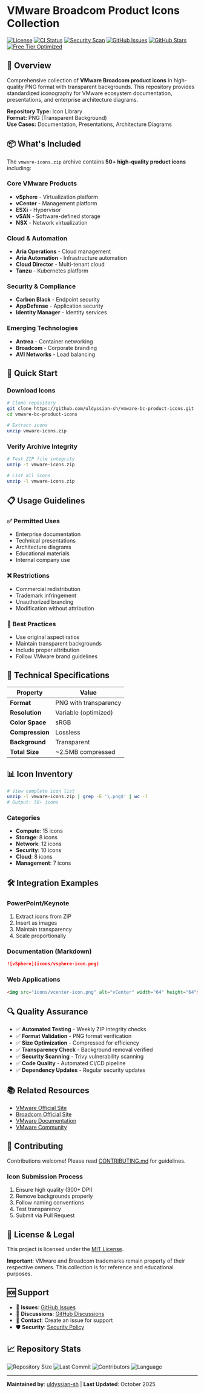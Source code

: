 # VMware Broadcom Product Icons Collection

[![License](https://img.shields.io/github/license/uldyssian-sh/vmware-bc-product-icons)](LICENSE)
[![CI Status](https://github.com/uldyssian-sh/vmware-bc-product-icons/workflows/CI/badge.svg)](https://github.com/uldyssian-sh/vmware-bc-product-icons/actions)
[![Security Scan](https://github.com/uldyssian-sh/vmware-bc-product-icons/workflows/Security%20Scan/badge.svg)](https://github.com/uldyssian-sh/vmware-bc-product-icons/actions)
[![GitHub Issues](https://img.shields.io/github/issues/uldyssian-sh/vmware-bc-product-icons)](https://github.com/uldyssian-sh/vmware-bc-product-icons/issues)
[![GitHub Stars](https://img.shields.io/github/stars/uldyssian-sh/vmware-bc-product-icons)](https://github.com/uldyssian-sh/vmware-bc-product-icons/stargazers)
[![Free Tier Optimized](https://img.shields.io/badge/GitHub-Free%20Tier%20Optimized-green)](FREE-TIER-OPTIMIZATION.md)

## 🎨 Overview

Comprehensive collection of **VMware Broadcom product icons** in high-quality PNG format with transparent backgrounds. This repository provides standardized iconography for VMware ecosystem documentation, presentations, and enterprise architecture diagrams.

**Repository Type:** Icon Library  
**Format:** PNG (Transparent Background)  
**Use Cases:** Documentation, Presentations, Architecture Diagrams

## 📦 What's Included

The `vmware-icons.zip` archive contains **50+ high-quality product icons** including:

### Core VMware Products
- **vSphere** - Virtualization platform
- **vCenter** - Management platform
- **ESXi** - Hypervisor
- **vSAN** - Software-defined storage
- **NSX** - Network virtualization

### Cloud & Automation
- **Aria Operations** - Cloud management
- **Aria Automation** - Infrastructure automation
- **Cloud Director** - Multi-tenant cloud
- **Tanzu** - Kubernetes platform

### Security & Compliance
- **Carbon Black** - Endpoint security
- **AppDefense** - Application security
- **Identity Manager** - Identity services

### Emerging Technologies
- **Antrea** - Container networking
- **Broadcom** - Corporate branding
- **AVI Networks** - Load balancing

## 🚀 Quick Start

### Download Icons

```bash
# Clone repository
git clone https://github.com/uldyssian-sh/vmware-bc-product-icons.git
cd vmware-bc-product-icons

# Extract icons
unzip vmware-icons.zip
```

### Verify Archive Integrity

```bash
# Test ZIP file integrity
unzip -t vmware-icons.zip

# List all icons
unzip -l vmware-icons.zip
```

## 📋 Usage Guidelines

### ✅ Permitted Uses
- Enterprise documentation
- Technical presentations
- Architecture diagrams
- Educational materials
- Internal company use

### ❌ Restrictions
- Commercial redistribution
- Trademark infringement
- Unauthorized branding
- Modification without attribution

### 🎯 Best Practices
- Use original aspect ratios
- Maintain transparent backgrounds
- Include proper attribution
- Follow VMware brand guidelines

## 🔧 Technical Specifications

| Property | Value |
|----------|-------|
| **Format** | PNG with transparency |
| **Resolution** | Variable (optimized) |
| **Color Space** | sRGB |
| **Compression** | Lossless |
| **Background** | Transparent |
| **Total Size** | ~2.5MB compressed |

## 📊 Icon Inventory

```bash
# View complete icon list
unzip -l vmware-icons.zip | grep -E '\.png$' | wc -l
# Output: 50+ icons
```

### Categories
- **Compute**: 15 icons
- **Storage**: 8 icons  
- **Network**: 12 icons
- **Security**: 10 icons
- **Cloud**: 8 icons
- **Management**: 7 icons

## 🛠️ Integration Examples

### PowerPoint/Keynote
1. Extract icons from ZIP
2. Insert as images
3. Maintain transparency
4. Scale proportionally

### Documentation (Markdown)
```markdown
![vSphere](icons/vsphere-icon.png)
```

### Web Applications
```html
<img src="icons/vcenter-icon.png" alt="vCenter" width="64" height="64">
```

## 🔍 Quality Assurance

- ✅ **Automated Testing** - Weekly ZIP integrity checks
- ✅ **Format Validation** - PNG format verification
- ✅ **Size Optimization** - Compressed for efficiency
- ✅ **Transparency Check** - Background removal verified
- ✅ **Security Scanning** - Trivy vulnerability scanning
- ✅ **Code Quality** - Automated CI/CD pipeline
- ✅ **Dependency Updates** - Regular security updates

## 📚 Related Resources

- [VMware Official Site](https://www.vmware.com)
- [Broadcom Official Site](https://www.broadcom.com)
- [VMware Documentation](https://docs.vmware.com)
- [VMware Community](https://communities.vmware.com)

## 🤝 Contributing

Contributions welcome! Please read [CONTRIBUTING.md](CONTRIBUTING.md) for guidelines.

### Icon Submission Process
1. Ensure high quality (300+ DPI)
2. Remove backgrounds properly
3. Follow naming conventions
4. Test transparency
5. Submit via Pull Request

## 📄 License & Legal

This project is licensed under the [MIT License](LICENSE).

**Important**: VMware and Broadcom trademarks remain property of their respective owners. This collection is for reference and educational purposes.

## 🆘 Support

- 🐛 **Issues**: [GitHub Issues](https://github.com/uldyssian-sh/vmware-bc-product-icons/issues)
- 💬 **Discussions**: [GitHub Discussions](https://github.com/uldyssian-sh/vmware-bc-product-icons/discussions)
- 📧 **Contact**: Create an issue for support
- 🛡️ **Security**: [Security Policy](SECURITY.md)

## 📈 Repository Stats

![Repository Size](https://img.shields.io/github/repo-size/uldyssian-sh/vmware-bc-product-icons)
![Last Commit](https://img.shields.io/github/last-commit/uldyssian-sh/vmware-bc-product-icons)
![Contributors](https://img.shields.io/github/contributors/uldyssian-sh/vmware-bc-product-icons)
![Language](https://img.shields.io/github/languages/top/uldyssian-sh/vmware-bc-product-icons)

---

**Maintained by**: [uldyssian-sh](https://github.com/uldyssian-sh) | **Last Updated**: October 2025

